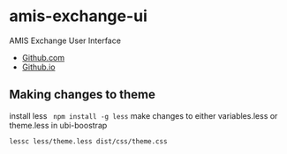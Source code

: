# amis-exchange-ui

AMIS Exchange User Interface
- [Github.com](https://github.com/AmisDEX/amis-exchange-ui)
- [Github.io](https://AmisDEX.github.io/amis-exchange-ui)

## Making changes to theme

install less ` npm install -g less`
make changes to either variables.less or theme.less in ubi-boostrap


`lessc less/theme.less dist/css/theme.css`
